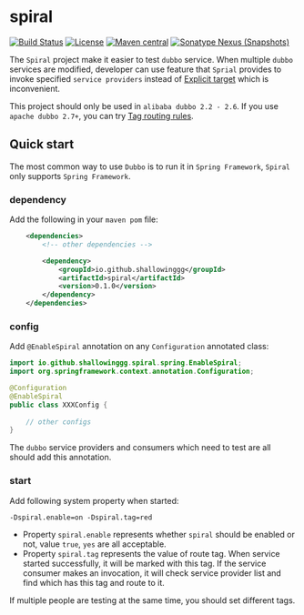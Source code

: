 # spiral

[![Build Status](https://travis-ci.com/shallowinggg/spiral.svg?branch=master)](https://travis-ci.com/shallowinggg/spiral)
[![License](http://img.shields.io/:license-apache-brightgreen.svg)](http://www.apache.org/licenses/LICENSE-2.0.html)
[![Maven central](https://maven-badges.herokuapp.com/maven-central/io.github.shallowinggg/spiral/badge.svg)](https://maven-badges.herokuapp.com/maven-central/io.github.shallowinggg/spiral)
[![Sonatype Nexus (Snapshots)](https://img.shields.io/nexus/s/https/oss.sonatype.org/io.github.shallowinggg/spiral.svg)](https://oss.sonatype.org/content/repositories/snapshots/io/github/shallowinggg/spiral/)

The `Spiral` project make it easier to test `dubbo` service. When multiple `dubbo` services are modified, developer can use feature that `Sprial` provides to invoke specified `service providers` instead of [Explicit target](http://dubbo.apache.org/en-us/docs/user/demos/explicit-target.html) which is inconvenient.

This project should only be used in `alibaba dubbo 2.2 - 2.6`. If you use `apache dubbo 2.7+`, you can try [Tag routing rules](http://dubbo.apache.org/en-us/docs/user/demos/routing-rule.html).

## Quick start

The most common way to use `Dubbo` is to run it in `Spring Framework`, `Spiral` only supports `Spring Framework`.

### dependency

Add the following in your `maven pom` file:

```xml
    <dependencies>
        <!-- other dependencies -->

        <dependency>
            <groupId>io.github.shallowinggg</groupId>
            <artifactId>spiral</artifactId>
            <version>0.1.0</version>
        </dependency>
    </dependencies>
```

### config

Add `@EnableSpiral` annotation on any `Configuration` annotated class:

```java
import io.github.shallowinggg.spiral.spring.EnableSpiral;
import org.springframework.context.annotation.Configuration;

@Configuration
@EnableSpiral
public class XXXConfig {
    
    // other configs
}
```

The `dubbo` service providers and consumers which need to test are all should add this annotation.

### start

Add following system property when started:

`-Dspiral.enable=on -Dspiral.tag=red`

- Property `spiral.enable` represents whether `spiral` should be enabled or not, value `true`, `yes` are all acceptable.
- Property `spiral.tag` represents the value of route tag. When service started successfully, it will be marked with this tag. If the service consumer makes an invocation, it will check service provider list and find which has this tag and route to it. 

If multiple people are testing at the same time, you should set different tags.
